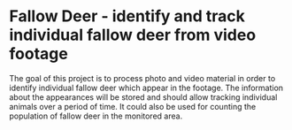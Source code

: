 # Fallow Deer - identify and track individual fallow deer from video footage

The goal of this project is to process photo and video material in order to
identify individual fallow deer which appear in the footage. The information
about the appearances will be stored and should allow tracking individual
animals over a period of time. It could also be used for counting the
population of fallow deer in the monitored area.

